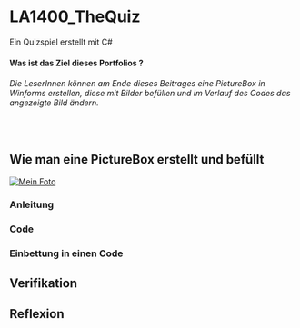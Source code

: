 # LA1400_TheQuiz
Ein Quizspiel erstellt mit C#

#### Was ist das Ziel dieses Portfolios ?
###### Die LeserInnen können am Ende dieses Beitrages eine PictureBox in Winforms erstellen, diese mit Bilder befüllen und im Verlauf des Codes das angezeigte Bild ändern.
<br>

## Wie man eine PictureBox erstellt und befüllt

[![Mein Foto](http://img.youtube.com/vi/_4MSXQ1RMtw/.jpg)](https://youtu.be/_4MSXQ1RMtw)


### Anleitung







### Code

 
### Einbettung in einen Code


## Verifikation


## Reflexion

